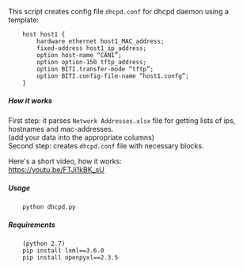 This script creates config file `dhcpd.conf` for dhcpd daemon using a template:  

		host host1 {
			hardware ethernet host1_MAC_address;
			fixed-address host1_ip_address;
			option host-name “CAN1”;
			option option-150 tftp_address;
			option BITI.transfer-mode “tftp”;
			option BITI.config-file-name “host1.confg”;
		}   

##### How it works
First step: it parses `Network Addresses.xlsx` file for getting lists of ips, hostnames and mac-addresses.  
(add your data into the appropriate columns)  
Second step: creates `dhcpd.conf` file with  necessary blocks.  

Here's a short video, how it works:  
https://youtu.be/FTJi1kBK_sU  

##### Usage
		python dhcpd.py  

##### Requirements
		(python 2.7)
		pip install lxml==3.6.0  
		pip install openpyxl==2.3.5  

